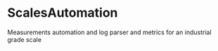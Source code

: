 # ScalesAutomation
Measurements automation and log parser and metrics for an industrial grade scale
